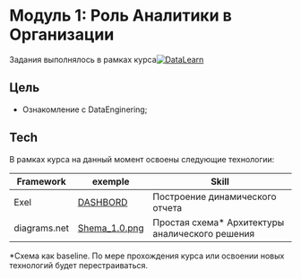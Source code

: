 # Модуль 1: Роль Аналитики в Организации 
Задания выполнялось в рамках курса[![DataLearn](https://yt3.ggpht.com/ytc/AKedOLREsQm7VBjP4IQp7kfckflUOqDmc7fos9DJAEg=s48-c-k-c0x00ffffff-no-rj)](https://github.com/DataLearns/data-engineering)

## Цель
- Ознакомление с DataEnginering;


## Tech

В рамках курса на данный момент освоены следующие технологии:

| Framework | exemple | Skill |
| ------ | ------ | ------ |
| Exel | [DASHBORD](https://github.com/NatalyS1988/myStudyCourse/tree/master/DE-101%20Modules/03_HomeWork_DE_101_Lab_1.1)| Построение динамического отчета
| diagrams.net | [Shema_1.0.png](https://github.com/NatalyS1988/myStudyCourse/blob/master/DE-101%20Modules/02_pic/Shema_1.0%20(pdf.io).png) | Простая схема* Архитектуры аналического решения
*Схема как baseline. По мере прохождения курса или освоении новых технологий будет перестраиваться. 



